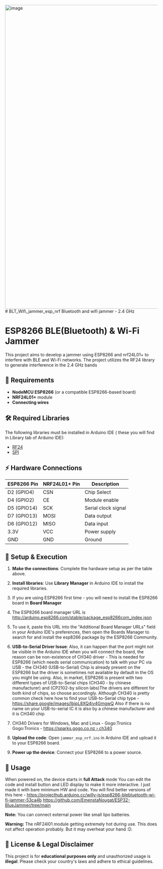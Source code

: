 <img width="1000" height="1000" alt="image" src="https://github.com/user-attachments/assets/49c8c600-2083-4315-b66d-c2857877621f" /># BLT_Wifi_jammer_esp_nrf
Bluetooth and wifi jammer - 2.4 GHz 
# ESP8266 BLE(Bluetooth) & Wi-Fi Jammer

This project aims to develop a jammer using ESP8266 and nrf24L01+ to interfere with BLE and Wi-Fi networks. The project utilizes the RF24 library to generate interference in the 2.4 GHz bands

## 📌 Requirements

- **NodeMCU ESP8266** (or a compatible ESP8266-based board)
- **NRF24L01+** module
- **Connecting wires**

## 🛠 Required Libraries

The following libraries must be installed in Arduino IDE ( these you will find in Library tab of Arduino IDE):

- [RF24](https://github.com/nRF24/RF24)
- [SPI](https://github.com/espressif/arduino-esp32/tree/master/libraries%2FSPI)

## ⚡ Hardware Connections

| ESP8266 Pin | NRF24L01+ Pin | Description |
|------------|---------------|-------------|
| D2 (GPIO4) | CSN            | Chip Select |
| D4 (GPIO2) | CE           | Module enable |
| D5 (GPIO14)| SCK           | Serial clock signal |
| D7 (GPIO13)| MOSI          | Data output |
| D6 (GPIO12)| MISO          | Data input |
| 3.3V       | VCC           | Power supply |
| GND        | GND           | Ground |


## 🚀 Setup & Execution

1. **Make the connections**: Complete the hardware setup as per the table above.
2. **Install libraries**: Use **Library Manager** in Arduino IDE to install the required libraries.
3. If you are using ESP8266 first time - you will need to install the ESP8266 board in **Board Manager**
4. The ESP8266 board manager URL is http://arduino.esp8266.com/stable/package_esp8266com_index.json
5. To use it, paste this URL into the "Additional Board Manager URLs" field in your Arduino IDE's preferences, then open the Boards Manager to search for and install the esp8266 package by the ESP8266 Community.
6. **USB-to-Serial Driver Issue**: Also, it can happen that the port might not be visible in the Arduino IDE when you will connect the board, the reason can be non-existence of CH340 driver - This is needed for ESP8266 (which needs serial communication) to talk with your PC via USB - the CH340 (USB-to-Serial) Chip is already present on the ESP8266 but the driver is sometimes not available by default in the OS you might be using. Also, in market, ESP8266 is present with two different types of USB-to-Serial chips (CH340 - by chinese manufacturer) and (CP2102-by silicon labs)The drivers are different for both kind of chips, so choose accordingly. Although CH340 is pretty common
check here how to find your USB-to-Serial chip type - https://share.google/images/IbjpL8XQ4jv4GmgwQ
Also if there is no name on your USB-to-serial IC it is also by a chinese manufacturer and it is CH340 chip 
   
8. CH340 Drivers for Windows, Mac and Linux - Gogo:Tronics
Gogo:Tronics - [https://sparks.gogo.co.nz › ch340](https://sparks.gogo.co.nz/ch340.html)
7. **Upload the code**: Open `jammer_esp_nrf.ino` in Arduino IDE and upload it to your ESP8266 board.
8. **Power up the device**: Connect your ESP8266 to a power source.

## 📡 Usage

When powered on, the device starts in **full Attack** mode
You can edit the code and install button and LED display to make it more interactive. I just made it with bare minimum HW and code. You will find better versions of this here - https://projecthub.arduino.cc/willy-js/esp8266-blebluetooth-wi-fi-jammer-53ca4b
https://github.com/EmenstaNougat/ESP32-BlueJammer/tree/main

**Note:** You can connect external power like small lipo batteries.

**Warning:** The nRF24l01 module getting extremely hot during use. This does not affect operation probably. But it may overheat your hand :D.
## 📜 License & Legal Disclaimer

This project is for **educational purposes only** and unauthorized usage is **illegal**. Please check your country's laws and adhere to ethical guidelines.
